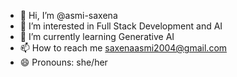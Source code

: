 - 👋 Hi, I’m @asmi-saxena
- 👀 I’m interested in Full Stack Development and AI
- 🌱 I’m currently learning Generative AI
- 📫 How to reach me saxenaasmi2004@gmail.com
- 😄 Pronouns: she/her


<!---
asmi-saxena/asmi-saxena is a ✨ special ✨ repository because its `README.md` (this file) appears on your GitHub profile.
You can click the Preview link to take a look at your changes.
--->
